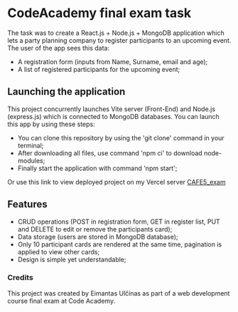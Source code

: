 # CodeAcademy final exam task

The task was to create a React.js + Node.js + MongoDB application which lets a party planning company to register participants to an upcoming event. The user of the app sees this data:

- A registration form (inputs from Name, Surname, email and age);
- A list of registered participants for the upcoming event;

## Launching the application

This project concurrently launches Vite server (Front-End) and Node.js (express.js) which is connected to MongoDB databases. You can launch this app by using these steps:

- You can clone this repository by using the 'git clone' command in your terminal;
- After downloading all files, use command 'npm ci' to download node-modules;
- Finally start the application with command 'npm start';

Or use this link to view deployed project on my Vercel server
[CAFE5_exam]()

## Features

- CRUD operations (POST in registration form, GET in register list, PUT and DELETE to edit or remove the participants card);
- Data storage (users are stored in MongoDB database);
- Only 10 participant cards are rendered at the same time, pagination is applied to view other cards;
- Design is simple yet understandable;

### Credits

This project was created by Eimantas Ulčinas as part of a web development course final exam at Code Academy.
